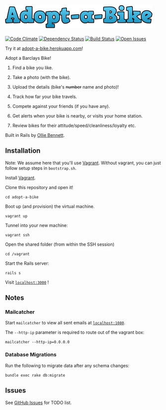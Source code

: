 [![Adopt a Bike](https://raw.githubusercontent.com/olliebennett/adopt-a-bike/master/app/assets/images/logo.png)](http://adopt-a-bike.herokuapp.com/)
============

[![Code Climate](http://img.shields.io/codeclimate/github/olliebennett/adopt-a-bike.svg)](https://codeclimate.com/github/olliebennett/adopt-a-bike)
[![Dependency Status](http://img.shields.io/gemnasium/olliebennett/adopt-a-bike.svg)](https://gemnasium.com/olliebennett/adopt-a-bike)
[![Build Status](http://img.shields.io/travis/olliebennett/adopt-a-bike.svg)](https://travis-ci.org/olliebennett/adopt-a-bike)
[![Open Issues](http://img.shields.io/github/issues/olliebennett/adopt-a-bike.svg)](https://github.com/olliebennett/adopt-a-bike/issues?state=open)

Try it at [adopt-a-bike.herokuapp.com](http://adopt-a-bike.herokuapp.com/)!

Adopt a Barclays Bike!

1. Find a bike you like.

2. Take a photo (with the bike).

3. Upload the details (bike's ~~number~~ name and photo)!

4. Track how far your bike travels.

5. Compete against your friends (if you have any).

6. Get alerts when your bike is nearby, or visits your home station.

7. Review bikes for their attitude/speed/cleanliness/loyalty etc.

Built in Rails by [Ollie Bennett](http://olliebennett.co.uk/).

## Installation

Note: We assume here that you'll use [Vagrant](http://vagrantup.com/). Without vagrant, you can just follow setup steps in `bootstrap.sh`.

Install [Vagrant](http://vagrantup.com/).

Clone this repository and open it!

	cd adopt-a-bike

Boot up (and provision) the virtual machine.

	vagrant up

Tunnel into your new machine:

	vagrant ssh

Open the shared folder (from within the SSH session)

	cd /vagrant

Start the Rails server:

	rails s

Visit [`localhost:3000`](http://localhost:3000/) !

## Notes

### Mailcatcher

Start `mailcatcher` to view all sent emails at [`localhost:1080`](http://localhost:1080/).

The `--http-ip` parameter is required to route out of the vagrant box:

	mailcatcher --http-ip=0.0.0.0

### Database Migrations

Run the following to migrate data after any schema changes:

	bundle exec rake db:migrate

## Issues

See [GitHub Issues](https://github.com/olliebennett/adopt-a-bike/issues) for TODO list.

